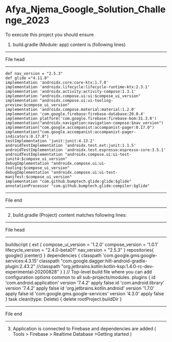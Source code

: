 # Afya_Njema_Google_Solution_Challenge_2023
To execute this project you should ensure 
1. build.gradle (Module: app) content is (following lines)
******************************************************************************************************************************************************
File head
******************************************************************************************************************************************************
    def nav_version = "2.5.3"
    def glide ="4.11.0"
    implementation 'androidx.core:core-ktx:1.7.0'
    implementation 'androidx.lifecycle:lifecycle-runtime-ktx:2.3.1'
    implementation 'androidx.activity:activity-compose:1.3.1'
    implementation "androidx.compose.ui:ui:$compose_ui_version"
    implementation "androidx.compose.ui:ui-tooling-preview:$compose_ui_version"
    implementation 'androidx.compose.material:material:1.2.0'
    implementation 'com.google.firebase:firebase-database:20.0.4'
    implementation platform('com.google.firebase:firebase-bom:31.3.0')
    implementation("androidx.navigation:navigation-compose:$nav_version")
    implementation("com.google.accompanist:accompanist-pager:0.17.0")
    implementation("com.google.accompanist:accompanist-pager-indicators:0.17.0")
    testImplementation 'junit:junit:4.13.2'
    androidTestImplementation 'androidx.test.ext:junit:1.1.5'
    androidTestImplementation 'androidx.test.espresso:espresso-core:3.5.1'
    androidTestImplementation "androidx.compose.ui:ui-test-junit4:$compose_ui_version"
    debugImplementation "androidx.compose.ui:ui-tooling:$compose_ui_version"
    debugImplementation "androidx.compose.ui:ui-test-manifest:$compose_ui_version"
    implementation "com.github.bumptech.glide:glide:$glide"
    annotationProcessor "com.github.bumptech.glide:compiler:$glide"


******************************************************************************************************************************************************
File end
******************************************************************************************************************************************************


2. build.gradle (Project) content matches following lines:

******************************************************************************************************************************************************
File head
******************************************************************************************************************************************************
buildscript {
    ext {
        compose_ui_version = '1.2.0'
        compose_version = '1.0.1'
        lifecycle_version = "2.4.0-beta01"
        nav_version = "2.5.3"
    }
    repositories{
        google()
        jcenter()
    }
    dependencies {
        classpath 'com.google.gms:google-services:4.3.15'
        classpath "com.google.dagger:hilt-android-gradle-plugin:2.43.2"
        //classpath "org.jetbrains.kotlin:kotlin-ksp:1.4.0-rc-dev-experimental-20200828"
    }
}
// Top-level build file where you can add configuration options common to all sub-projects/modules.
plugins {
    id 'com.android.application' version '7.4.2' apply false
    id 'com.android.library' version '7.4.2' apply false
    id 'org.jetbrains.kotlin.android' version '1.7.0' apply false
    id 'com.google.gms.google-services' version '4.3.0' apply false
}
task clean(type: Delete) {
    delete rootProject.buildDir
}

******************************************************************************************************************************************************
File end
******************************************************************************************************************************************************
3. Application is connected to Firebase and dependencies are added ( Tools > Firebase > Realtime Database >Getting started )
